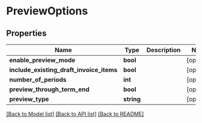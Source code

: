 # PreviewOptions

## Properties
Name | Type | Description | Notes
------------ | ------------- | ------------- | -------------
**enable_preview_mode** | **bool** |  | [optional] 
**include_existing_draft_invoice_items** | **bool** |  | [optional] 
**number_of_periods** | **int** |  | [optional] 
**preview_through_term_end** | **bool** |  | [optional] 
**preview_type** | **string** |  | [optional] 

[[Back to Model list]](../README.md#documentation-for-models) [[Back to API list]](../README.md#documentation-for-api-endpoints) [[Back to README]](../README.md)


